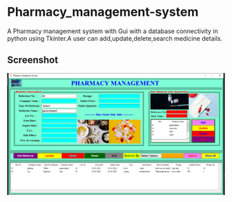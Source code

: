 # Pharmacy_management-system
A Pharmacy management system with Gui with a database connectivity in python using Tkinter.A user can add,update,delete,search medicine details.


## Screenshot

![App Screenshot](image/pharmacy.png)

  
